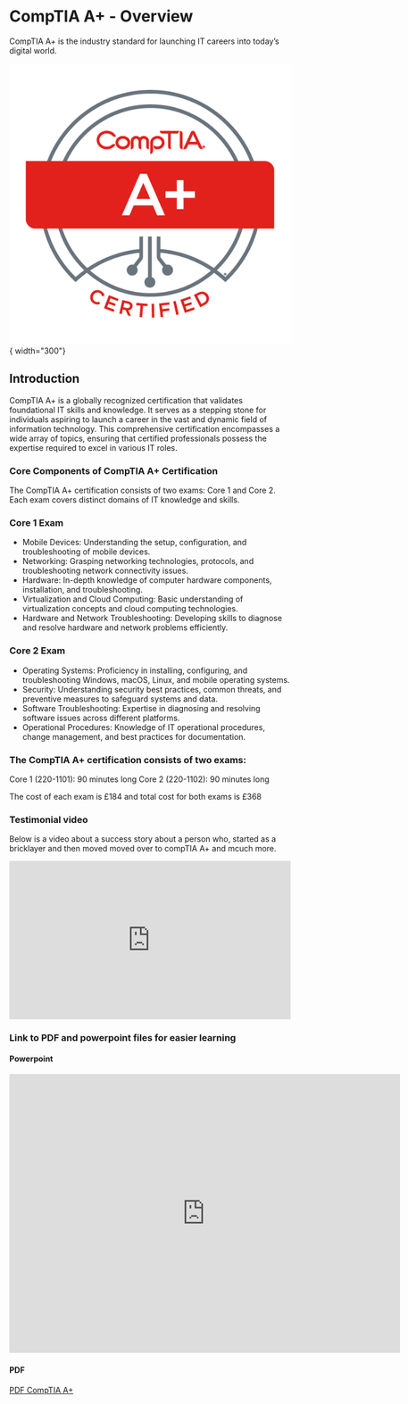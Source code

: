 # CompTIA A+ - Overview

CompTIA A+ is the industry standard for launching IT careers into today’s digital world.

![D](A+-Badge.png){ width="300"}


## Introduction

CompTIA A+ is a globally recognized certification that validates foundational IT skills and knowledge. It serves as a stepping stone for individuals aspiring to launch a career in the vast and dynamic field of information technology. This comprehensive certification encompasses a wide array of topics, ensuring that certified professionals possess the expertise required to excel in various IT roles.

### Core Components of CompTIA A+ Certification

The CompTIA A+ certification consists of two exams: Core 1 and Core 2. Each exam covers distinct domains of IT knowledge and skills.

### **Core 1 Exam**

- Mobile Devices: Understanding the setup, configuration, and troubleshooting of mobile devices.
- Networking: Grasping networking technologies, protocols, and troubleshooting network connectivity issues.
- Hardware: In-depth knowledge of computer hardware components, installation, and troubleshooting.
- Virtualization and Cloud Computing: Basic understanding of virtualization concepts and cloud computing technologies.
- Hardware and Network Troubleshooting: Developing skills to diagnose and resolve hardware and network problems efficiently.

### **Core 2 Exam**

- Operating Systems: Proficiency in installing, configuring, and troubleshooting Windows, macOS, Linux, and mobile operating systems.
- Security: Understanding security best practices, common threats, and preventive measures to safeguard systems and data.
- Software Troubleshooting: Expertise in diagnosing and resolving software issues across different platforms.
- Operational Procedures: Knowledge of IT operational procedures, change management, and best practices for documentation.

### The CompTIA A+ certification consists of two exams:

Core 1 (220-1101): 90 minutes long
Core 2 (220-1102): 90 minutes long

The cost of each exam is £184 and total cost for both exams is £368


### Testimonial video

Below is a video about a success story about a person who, started as a bricklayer and then moved moved over to compTIA A+ and mcuch more.

<div style="position:relative; width:100%; height:0px; padding-bottom:56.250%"><iframe allow="fullscreen" allowfullscreen height="100%" src="https://streamable.com/e/c9eh9x?" width="100%" style="border:none; width:100%; height:100%; position:absolute; left:0px; top:0px; overflow:hidden;"></iframe></div>

### Link to PDF and powerpoint files for easier learning


#### Powerpoint
<iframe src="https://1drv.ms/p/c/f3cc7770a9851527/IQM3et5a1iL4S7BgyMYUG5Y3AQCHPFxpknu77rE4bvgxiws" width="700" height="500" frameborder="0" scrolling="no"></iframe>

#### PDF 

[PDF CompTIA A+](https://1drv.ms/b/c/f3cc7770a9851527/EVAB8WXj01hDml7iRyXZPwgBPubsjehC1wAx0fN-BSnprw?e=wtQOS3)





